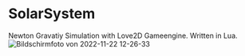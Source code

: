# SolarSystem

Newton Gravatiy Simulation with Love2D Gameengine. Written in Lua.![Bildschirmfoto von 2022-11-22 12-26-33](https://user-images.githubusercontent.com/25133150/203381229-5008f67d-37d7-4163-bfa6-e225c8f9f76e.png)


